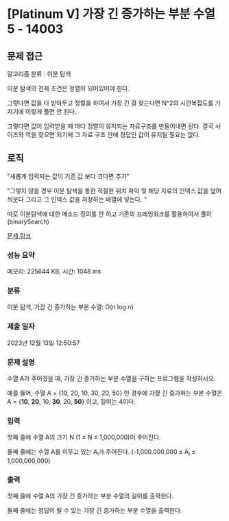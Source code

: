 # [Platinum V] 가장 긴 증가하는 부분 수열 5 - 14003 

##  문제 접근
알고리즘 분류 : 이분 탐색

이분 탐색의 전제 조건은 정렬이 되어있어야 한다.

그렇다면 값을 다 받아두고 정렬을 하여서 가장 긴 걸 찾는다면
N^2의 시간복잡도를 가지기에 이렇게 풀면 안 된다.



그렇다면 값이 입력받을 때 마다 정렬이 유지되는
자료구조를 만들어내면 된다.
결국 사이즈와 역을 찾으면 되기에
그 자료 구조 안에 정답인 값이 유지될 필요는 없다.


## 로직

"새롭게 입력되는 값이 기존 값 보다 크다면 추가"

"그렇지 않을 경우 이분 탐색을 통한 적절한 위치 파악 및
해당 자료의 인덱스 값을 덮어 씌운다
그리고 그 인덱스 값을 저장하는 배열에 넣는다.
"

따로 이분탐색에 대한 메소드 정의를 안 하고
기존의 프레임워크를 활용하여서
풀이(binarySearch)

[문제 링크](https://www.acmicpc.net/problem/14003) 

### 성능 요약

메모리: 225644 KB, 시간: 1048 ms

### 분류

이분 탐색, 가장 긴 증가하는 부분 수열: O(n log n)

### 제출 일자

2023년 12월 13일 12:50:57

### 문제 설명

<p>수열 A가 주어졌을 때, 가장 긴 증가하는 부분 수열을 구하는 프로그램을 작성하시오.</p>

<p>예를 들어, 수열 A = {10, 20, 10, 30, 20, 50} 인 경우에 가장 긴 증가하는 부분 수열은 A = {<strong>10</strong>, <strong>20</strong>, 10, <strong>30</strong>, 20, <strong>50</strong>} 이고, 길이는 4이다.</p>

### 입력 

 <p>첫째 줄에 수열 A의 크기 N (1 ≤ N ≤ 1,000,000)이 주어진다.</p>

<p>둘째 줄에는 수열 A를 이루고 있는 A<sub>i</sub>가 주어진다. (-1,000,000,000 ≤ A<sub>i</sub> ≤ 1,000,000,000)</p>

### 출력 

 <p>첫째 줄에 수열 A의 가장 긴 증가하는 부분 수열의 길이를 출력한다.</p>

<p>둘째 줄에는 정답이 될 수 있는 가장 긴 증가하는 부분 수열을 출력한다.</p>

